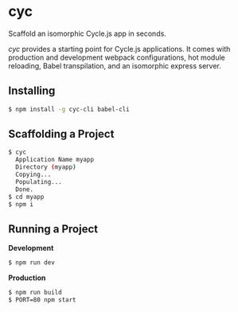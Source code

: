 # cyc

Scaffold an isomorphic Cycle.js app in seconds.

*cyc* provides a starting point for Cycle.js applications. It comes with production and development webpack configurations, hot module reloading, Babel transpilation, and an isomorphic express server.

## Installing

```sh
$ npm install -g cyc-cli babel-cli
```

## Scaffolding a Project

```sh
$ cyc
  Application Name myapp
  Directory (myapp)
  Copying...
  Populating...
  Done.
$ cd myapp
$ npm i
```

## Running a Project

**Development**
```sh
$ npm run dev
```

**Production**
```sh
$ npm run build
$ PORT=80 npm start
```
